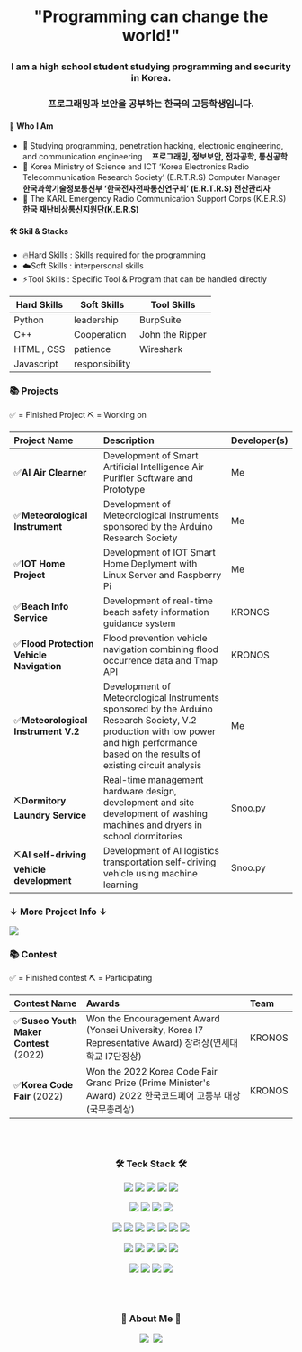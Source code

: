 <h1 align='center'> "Programming can change the world!" </p>

<h3 align='center'> I am a high school student studying programming and security in Korea. </p>
<h3 align='center'> 프로그래밍과 보안을 공부하는 한국의 고등학생입니다. </p>

#### 🧑 Who I Am

- 📖 Studying programming, penetration hacking, electronic engineering, and communication engineering
  **ㅤ프로그래밍, 정보보안, 전자공학, 통신공학**
- 📡 Korea Ministry of Science and ICT ‘Korea Electronics Radio Telecommunication Research Society’ (E.R.T.R.S) Computer Manager
  **ㅤ한국과학기술정보통신부 ‘한국전자전파통신연구회’ (E.R.T.R.S) 전산관리자**
- 💼 The KARL Emergency Radio Communication Support Corps (K.E.R.S) 
  **한국 재난비상통신지원단(K.E.R.S)**

#### 🛠  Skil & Stacks

- 🔥Hard Skills : Skills required for the programming
- ☁️Soft Skills : interpersonal skills
- ⚡️Tool Skills : Specific Tool & Program that can be handled directly
<!--
- 🔥 Development using Python
- ☁️ Cloud Computing or Server Operate
- ⚡️ Circuit Design and Development Using Electronic Engineering
-->

| Hard Skills | Soft Skills | Tool Skills |
| --- | --- | --- |
| Python | leadership | BurpSuite |
| C++ | Cooperation | John the Ripper |
| HTML , CSS | patience | Wireshark |
| Javascript | responsibility |  |


### 📚 Projects

✅ = Finished Project
⛏️ = Working on

| Project Name                              | Description                                                                                                                                                   | Developer(s)         |
| :------------------------------------------- | :------------------------------------------------------------------------------------------------------------------------------------------------------------ | :------------------- |
| ✅**AI Air Clearner**         | Development of Smart Artificial Intelligence Air Purifier Software and Prototype        | Me                   |
| ✅**Meteorological Instrument** | Development of Meteorological Instruments sponsored by the Arduino Research Society              | Me                   |
| ✅**IOT Home Project**       | Development of IOT Smart Home Deplyment with Linux Server and Raspberry Pi | Me                   |
| ✅**Beach Info Service**      | Development of real-time beach safety information guidance system                                        | KRONOS               |
| ✅**Flood Protection Vehicle Navigation**         | Flood prevention vehicle navigation combining flood occurrence data and Tmap API | KRONOS               |
| ✅**Meteorological Instrument V.2** | Development of Meteorological Instruments sponsored by the Arduino Research Society, V.2 production with low power and high performance based on the results of existing circuit analysis  | Me                   |
| ⛏️**Dormitory Laundry Service**         | Real-time management hardware design, development and site development of washing machines and dryers in school dormitories | Snoo.py |
| ⛏️**AI self-driving vehicle development**         |Development of AI logistics transportation self-driving vehicle using machine learning | Snoo.py |


<span style='color: red'><h3>↓ More Project Info ↓</p></span> 
<a href="https://kairoshk.notion.site/edd1dbf010e8450f9d03216eb0a422b0?v=27e1f6ff6f1f4c2bac2474bd00852624"><img src="https://user-images.githubusercontent.com/83718994/210532590-49609ffc-0775-4864-8173-9445114373e5.png"/></a>

### 📚 Contest

✅ = Finished contest
⛏️ = Participating

| Contest Name                                          | Awards                                                                                                                                                               | Team   |
| :---------------------------------------------------- | :------------------------------------------------------------------------------------------------------------------------------------------------------------------- | :----- |
| ✅**Suseo Youth Maker Contest** (2022)        | Won the Encouragement Award (Yonsei University, Korea I7 Representative Award) 장려상(연세대학교 I7단장상) | KRONOS |
| ✅**Korea Code Fair** (2022)                | Won the 2022 Korea Code Fair Grand Prize (Prime Minister's Award)   2022 한국코드페어 고등부 대상(국무총리상)     | KRONOS |



<div align="center">

<h3 align="center">ㅤ</h3>
<h3 align="center">🛠 Teck Stack 🛠</h3>
<p align="center">

  <img src="https://img.shields.io/badge/Python-white?style=flat&logo=Python&logoColor=#3776AB"/></a>
  <img src="https://img.shields.io/badge/C-A8B9CC?style=flat&logo=C&logoColor=#0FAAFF"/></a>
  <img src="https://img.shields.io/badge/HTML5-E34F26?style=flat&logo=HTML5&logoColor=white"/></a>
  <img src="https://img.shields.io/badge/CSS3-1572B6?style=flat&logo=CSS3&logoColor=white"/></a>
  <img src="https://img.shields.io/badge/JavaScript-F7DF1E?style=flat&logo=JavaScript&logoColor=white"/></a>
  <br>
  <br>
  <img src="https://img.shields.io/badge/node.js-339933?style=flat&logo=node.js&logoColor=white"/></a>
  <img src="https://img.shields.io/badge/heroku-430098?style=flat&logo=heroku&logoColor=white"/></a>
  <img src="https://img.shields.io/badge/react-61DAFB?style=flat&logo=react&logoColor=white"/></a>
  <img src="https://img.shields.io/badge/mysql-4479A1?style=flat&logo=mysql&logoColor=white"/></a>
  <br>
  <br>
  <img src="https://img.shields.io/badge/Bootstrapt-7952B3?style=flat&logo=Bootstrap&logoColor=white"/></a>
  <img src="https://img.shields.io/badge/ESPHome-000000?style=flat&logo=ESPHome&logoColor=white"/></a>
  <img src="https://img.shields.io/badge/pandas-150458?style=flat&logo=pandas&logoColor=white"/></a>
  <img src="https://img.shields.io/badge/OpenCV-5C3EE8?style=flat&logo=OpenCV&logoColor=white"/></a>
  <img src="https://img.shields.io/badge/Raspberry Pi-A22846?style=flat&logo=Raspberry Pi&logoColor=white"/></a>
  <img src="https://img.shields.io/badge/Arduino-00979D?style=flat&logo=Arduino&logoColor=white"/></a>
  <img src="https://img.shields.io/badge/Adafruit-000000?style=flat&logo=Adafruit&logoColor=white"/></a>
  <br>
  <br>
  <img src="https://img.shields.io/badge/oracle-F80000?style=flat&logo=oracle&logoColor=white"> 
  <img src="https://img.shields.io/badge/Amazon EC2-FF9900?style=flat&logo=Amazon EC2&logoColor=white"/></a>
  <img src="https://img.shields.io/badge/Kali Linux-557C94?style=flat&logo=Kali Linux&logoColor=white"/></a>
  <img src="https://img.shields.io/badge/Server Fault-E7282D?style=flat&logo=Server Fault&logoColor=white"/></a>
  <img src="https://img.shields.io/badge/amazonaws-232F3E?style=flat&logo=amazonaws&logoColor=white"> 
  <br>
  <br>
  <img src="https://img.shields.io/badge/Discord-5865F2?style=flat&logo=Discord&logoColor=white"/></a>
  <img src="https://img.shields.io/badge/Telegram-26A5E4?style=flat&logo=Telegram&logoColor=white"/></a>
  <img src="https://img.shields.io/badge/GitHub-gray?style=flat&logo=GitHub&logoColor=black"/></a>
  <img src="https://img.shields.io/badge/Git-blue?style=flat&logo=Git&logoColor=F05032"/></a>

</p>

<h3 align="center">ㅤ</h3>
<h3 align="center"> 🎳 About Me 🎳 </h3>
<p align="center">
  <a href="https://www.instagram.com/dong0_0912/"><img src="https://img.shields.io/badge/Instagram-E4405F?style=flat&logo=Instagram&logoColor=white&link=https://www.instagram.com/dong0_0912/"/></a>&nbsp
  <a href="https://kairoshk.notion.site/Kairos-Security-Programming-6f123472de8c426caf0aef1783357e3c"><img src="https://img.shields.io/badge/GitHub Pages-222222?style=flat&logo=Portfolio&logoColor=white&link=https://kairoshk.notion.site/Kairos-Security-Programming-6f123472de8c426caf0aef1783357e3c"/></a>
</p>

<br>


